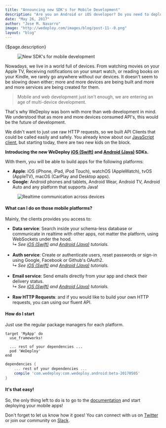 ```yaml
---
title: "Announcing new SDK's for Mobile Development"
description: "Are you an Android or iOS developer? Do you need to deploy services quickly and easily to the cloud and focus on your mobile apps? Well today is a big day for you!"
date: "May 26, 2017"
author: "Jose M. Navarro"
image: "http://wedeploy.com/images/blog/post-11--0.png"
layout: "blog"
---
```


<article>

{$page.description}

<figure>
	<img src="../images/blog/post-11--0.png" alt="New SDK's for mobile development">
</figure>

Nowadays, we live in a world full of devices. From watching movies on your Apple TV, Receiving notifications on your smart watch, or reading books on your Kindle, we rarely go anywhere without our devices. It doesn't seem to be slowing down either; more and more devices are being built and more and more services are being created for them.

> Mobile and web development just isn't enough, we are entering an age of multi-device development.

That's why WeDeploy was born with more than web development in mind. We understood that as more and more devices consumed API's, this would be the future of development.

We didn't want to just use raw HTTP requests, so we built API Clients that could be called easily and safely. You already know about our [JavaScript client](/docs/intro/using-the-api-client.html#1), but starting today, there are two new kids on the block.

**Introducing the new WeDeploy <a data-senna-off target="_blank" href="/docs/intro/using-the-api-client.html#2">iOS (Swift)</a> and <a data-senna-off target="_blank" href="/docs/intro/using-the-api-client.html#3">Android (Java)</a> SDKs.**

With them, you will be able to build apps for the following platforms:

* **Apple**: iOS (iPhone, iPad, iPod Touch), watchOS (AppleWatch), tvOS (AppleTV), macOS (CarPlay and Desktop apps).
* **Google**: Android phones and tablets, Android Wear, Android TV, Android Auto and any platform that supports Java!

<figure>
	<img src="../images/blog/post-11--1.gif" alt="Realtime communication across devices">
</figure>


#### What can I do on those mobile platforms?

Mainly, the clients provides you access to:

- **Data service**: Search inside your schema-less database or communicate in realtime with other apps, not matter the platform, using WebSockets under the hood. <br><em>↳ See <a data-senna-off target="_blank" href="/tutorials/data-ios/">iOS (Swift)</a> and <a data-senna-off target="_blank" href="/tutorials/data-android/">Android (Java)</a> tutorials.</em><br><br>
- **Auth service**: Create or authenticate users, reset passwords or sign-in using Google, Facebook or Github's OAuth2. <br><em>↳ See <a data-senna-off target="_blank" href="/tutorials/auth-ios/">iOS (Swift)</a> and <a data-senna-off target="_blank" href="/tutorials/auth-android/">Android (Java)</a> tutorials.</em><br><br>
- **Email service**: Send emails directly from your app and check their delivery status. <br><em>↳ See <a data-senna-off target="_blank" href="/tutorials/email-ios/">iOS (Swift)</a> and <a data-senna-off target="_blank" href="/tutorials/email-android/">Android (Java)</a> tutorials.</em><br><br>
- **Raw HTTP Requests**: and if you would like to build your own HTTP requests, you can using our fluent API.


#### How do I start

Just use the regular package managers for each platform.

```Podfile
target 'MyApp' do
  use_frameworks!

  ... rest of your dependencies ...
  pod 'WeDeploy'
end
```
```build.gradle
dependencies {
	... rest of your dependencies ...
    compile 'com.wedeploy:com.wedeploy.android:beta-20170505'
}
```

#### It's that easy!

So, the only thing left to do is to go to the [documentation](/docs/) and start deploying your mobile apps!

Don't forget to let us know how it goes! You can connect with us on [Twitter](https://twitter.com/wedeploy) or join our community on [Slack](http://chat.wedeploy.com).

</article>
